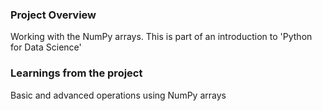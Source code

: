 ### Project Overview

 Working with the NumPy arrays. This is part of an introduction to 'Python for Data Science'


### Learnings from the project

 Basic and advanced operations using NumPy arrays 


